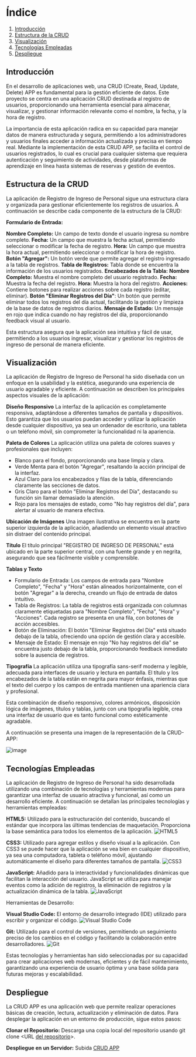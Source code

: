 # Índice

1. [Introducción](#introducción)
2. [Estructura de la CRUD](#estructura-de-la-crud)
3. [Visualización](#visualización)
4. [Tecnologías Empleadas](#tecnologías-empleadas)
5. [Despliegue](#despliegue)

## Introducción

En el desarrollo de aplicaciones web, una CRUD (Create, Read, Update, Delete) APP es fundamental para la gestión eficiente de datos. Este proyecto se centra en una aplicación CRUD destinada al registro de usuarios, proporcionando una herramienta esencial para almacenar, visualizar, y gestionar información relevante como el nombre, la fecha, y la hora de registro.

La importancia de esta aplicación radica en su capacidad para manejar datos de manera estructurada y segura, permitiendo a los administradores y usuarios finales acceder a información actualizada y precisa en tiempo real. Mediante la implementación de esta CRUD APP, se facilita el control de usuarios registrados, lo cual es crucial para cualquier sistema que requiera autenticación y seguimiento de actividades, desde plataformas de aprendizaje en línea hasta sistemas de reservas y gestión de eventos.

## Estructura de la CRUD

La aplicación de Registro de Ingreso de Personal sigue una estructura clara y organizada para gestionar eficientemente los registros de usuarios. A continuación se describe cada componente de la estructura de la CRUD:

**Formulario de Entrada:**

**Nombre Completo:** Un campo de texto donde el usuario ingresa su nombre completo.
**Fecha:** Un campo que muestra la fecha actual, permitiendo seleccionar o modificar la fecha de registro.
**Hora:** Un campo que muestra la hora actual, permitiendo seleccionar o modificar la hora de registro.
**Botón "Agregar":** Un botón verde que permite agregar el registro ingresado a la tabla de registros.
**Tabla de Registros:** Tabla donde se encuentra la información de los usuarios registrados.
**Encabezados de la Tabla:**
**Nombre Completo:** Muestra el nombre completo del usuario registrado.
**Fecha:** Muestra la fecha del registro.
**Hora:** Muestra la hora del registro.
**Acciones:** Contiene botones para realizar acciones sobre cada registro (editar, eliminar).
**Botón "Eliminar Registros del Día"**: Un botón que permite eliminar todos los registros del día actual, facilitando la gestión y limpieza de la base de datos de registros diarios.
**Mensaje de Estado:** Un mensaje en rojo que indica cuando no hay registros del día, proporcionando feedback visual al usuario.

Esta estructura asegura que la aplicación sea intuitiva y fácil de usar, permitiendo a los usuarios ingresar, visualizar y gestionar los registros de ingreso de personal de manera eficiente.

## Visualización

La aplicación de Registro de Ingreso de Personal ha sido diseñada con un enfoque en la usabilidad y la estética, asegurando una experiencia de usuario agradable y eficiente. A continuación se describen los principales aspectos visuales de la aplicación:

**Diseño Responsivo**
La interfaz de la aplicación es completamente responsiva, adaptándose a diferentes tamaños de pantalla y dispositivos. Esto garantiza que los usuarios puedan acceder y utilizar la aplicación desde cualquier dispositivo, ya sea un ordenador de escritorio, una tableta o un teléfono móvil, sin comprometer la funcionalidad ni la apariencia.

**Paleta de Colores**
La aplicación utiliza una paleta de colores suaves y profesionales que incluyen:

* Blanco para el fondo, proporcionando una base limpia y clara.
* Verde Menta para el botón "Agregar", resaltando la acción principal de la interfaz.
* Azul Claro para los encabezados y filas de la tabla, diferenciando claramente las secciones de datos.
* Gris Claro para el botón "Eliminar Registros del Día", destacando su función sin llamar demasiado la atención.
* Rojo para los mensajes de estado, como "No hay registros del día", para alertar al usuario de manera efectiva.

**Ubicación de Imágenes**
Una imagen ilustrativa se encuentra en la parte superior izquierda de la aplicación, añadiendo un elemento visual atractivo sin distraer del contenido principal.

**Título**
El título principal "REGISTRO DE INGRESO DE PERSONAL" está ubicado en la parte superior central, con una fuente grande y en negrita, asegurando que sea fácilmente visible y comprensible.

**Tablas y Texto**
* Formulario de Entrada: Los campos de entrada para "Nombre Completo", "Fecha" y "Hora" están alineados horizontalmente, con el botón "Agregar" a la derecha, creando un flujo de entrada de datos intuitivo.
* Tabla de Registros: La tabla de registros está organizada con columnas claramente etiquetadas para "Nombre Completo", "Fecha", "Hora" y "Acciones". Cada registro se presenta en una fila, con botones de acción accesibles.
* Botón de Eliminación: El botón "Eliminar Registros del Día" está situado debajo de la tabla, ofreciendo una opción de gestión clara y accesible.
* Mensaje de Estado: El mensaje en rojo "No hay registros del día" se encuentra justo debajo de la tabla, proporcionando feedback inmediato sobre la ausencia de registros.

**Tipografía**
La aplicación utiliza una tipografía sans-serif moderna y legible, adecuada para interfaces de usuario y lectura en pantalla. El título y los encabezados de la tabla están en negrita para mayor énfasis, mientras que el texto del cuerpo y los campos de entrada mantienen una apariencia clara y profesional.

Esta combinación de diseño responsivo, colores armónicos, disposición lógica de imágenes, títulos y tablas, junto con una tipografía legible, crea una interfaz de usuario que es tanto funcional como estéticamente agradable.

A continuación se presenta una imagen de la representación de la CRUD-APP:

![image](https://github.com/user-attachments/assets/6b4e8b30-dcc9-4f8c-9b3c-dded679842ed)


## Tecnologías Empleadas

La aplicación de Registro de Ingreso de Personal ha sido desarrollada utilizando una combinación de tecnologías y herramientas modernas para garantizar una interfaz de usuario atractiva y funcional, así como un desarrollo eficiente. A continuación se detallan las principales tecnologías y herramientas empleadas:

**HTML5:** Utilizado para la estructuración del contenido, buscando el estándar que incorpora las últimas tendencias de maquetación. Proporciona la base semántica para todos los elementos de la aplicación. ![HTML5](https://img.shields.io/badge/HTML5-000000?style=flat-square&logo=html5&logoColor=E34F26)


**CSS3:** Utilizado para agregar estilos y diseño visual a la aplicación. Con CSS3 se puede hacer que la aplicación se vea bien en cualquier dispositivo, ya sea una computadora, tableta o teléfono móvil, ajustando automáticamente el diseño para diferentes tamaños de pantalla. ![CSS3](https://img.shields.io/badge/CSS3-000000?style=flat-square&logo=css3&logoColor=1572B6)


**JavaScript:** Añadido para la interactividad y funcionalidades dinámicas que facilitan la interacción del usuario. JavaScript se utiliza para manejar eventos como la adición de registros, la eliminación de registros y la actualización dinámica de la tabla. ![JavaScript](https://img.shields.io/badge/JavaScript-000000?style=flat-square&logo=javascript&logoColor=F7DF1E)


Herramientas de Desarrollo:

**Visual Studio Code:** El entorno de desarrollo integrado (IDE) utilizado para escribir y organizar el código. ![Visual Studio Code](https://img.shields.io/badge/Visual_Studio_Code-000000?style=flat-square&logo=visual-studio-code&logoColor=007ACC)

**Git:** Utilizado para el control de versiones, permitiendo un seguimiento preciso de los cambios en el código y facilitando la colaboración entre desarrolladores. ![Git](https://img.shields.io/badge/Git-000000?style=flat-square&logo=git&logoColor=F05032)


Estas tecnologías y herramientas han sido seleccionadas por su capacidad para crear aplicaciones web modernas, eficientes y de fácil mantenimiento, garantizando una experiencia de usuario óptima y una base sólida para futuras mejoras y escalabilidad.

## Despliegue

La CRUD APP es una aplicación web que permite realizar operaciones básicas de creación, lectura, actualización y eliminación de datos. Para desplegar la aplicación en un entorno de producción, sigue estos pasos:

**Clonar el Repositorio:** Descarga una copia local del repositorio usando git clone <URL [del repositorio](https://github.com/richacon32/Crud__APP-Talentotech.git)>.

**Despliegue en un Servidor:** Subida 
[CRUD APP](https://crudapptech.netlify.app/)
